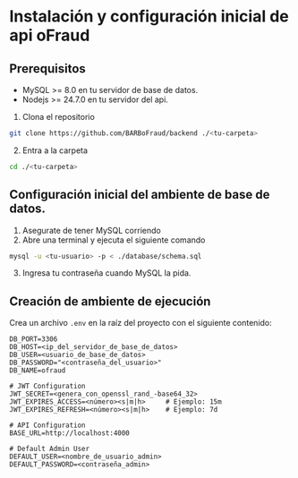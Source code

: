 # Instalación y configuración inicial de api oFraud

## Prerequisitos

- MySQL >= 8.0 en tu servidor de base de datos.
- Nodejs >= 24.7.0 en tu servidor del api.

1. Clona el repositorio

```bash
git clone https://github.com/BARBoFraud/backend ./<tu-carpeta>

```

2. Entra a la carpeta

```bash
cd ./<tu-carpeta>

```

## Configuración inicial del ambiente de base de datos.

1. Asegurate de tener MySQL corriendo
2. Abre una terminal y ejecuta el siguiente comando

```bash
mysql -u <tu-usuario> -p < ./database/schema.sql
```

3. Ingresa tu contraseña cuando MySQL la pida.

## Creación de ambiente de ejecución

Crea un archivo `.env` en la raíz del proyecto con el siguiente contenido:

```env
DB_PORT=3306
DB_HOST=<ip_del_servidor_de_base_de_datos>
DB_USER=<usuario_de_base_de_datos>
DB_PASSWORD="<contraseña_del_usuario>"
DB_NAME=ofraud

# JWT Configuration
JWT_SECRET=<genera_con_openssl_rand_-base64_32>
JWT_EXPIRES_ACCESS=<número><s|m|h>     # Ejemplo: 15m
JWT_EXPIRES_REFRESH=<número><s|m|h>    # Ejemplo: 7d

# API Configuration
BASE_URL=http://localhost:4000

# Default Admin User
DEFAULT_USER=<nombre_de_usuario_admin>
DEFAULT_PASSWORD=<contraseña_admin>
```
